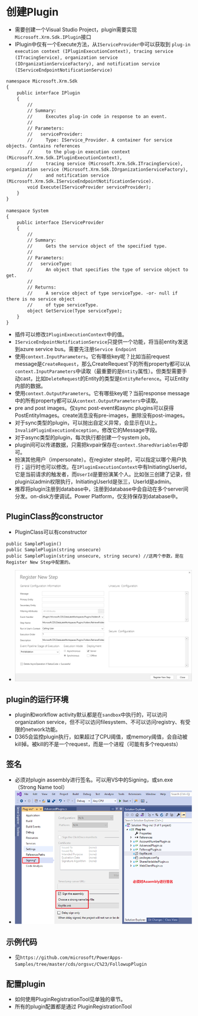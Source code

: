 # 创建Plugin
+ 需要创建一个Visual Studio Project，plugin需要实现`Microsoft.Xrm.Sdk.IPlugin`接口
+ IPlugin中仅有一个Execute方法，从`IServiceProvider`中可以获取到 `plug-in execution context (IPluginExecutionContext), tracing service (ITracingService), organization service (IOrganizationServiceFactory), and notification service (IServiceEndpointNotificationService)`
```
namespace Microsoft.Xrm.Sdk
{
    public interface IPlugin
    {
        //
        // Summary:
        //     Executes plug-in code in response to an event.
        //
        // Parameters:
        //   serviceProvider:
        //     Type: IService_Provider. A container for service objects. Contains references
        //     to the plug-in execution context (Microsoft.Xrm.Sdk.IPluginExecutionContext),
        //     tracing service (Microsoft.Xrm.Sdk.ITracingService), organization service (Microsoft.Xrm.Sdk.IOrganizationServiceFactory),
        //     and notification service (Microsoft.Xrm.Sdk.IServiceEndpointNotificationService).
        void Execute(IServiceProvider serviceProvider);
    }
}

namespace System
{
    public interface IServiceProvider
    {
        //
        // Summary:
        //     Gets the service object of the specified type.
        //
        // Parameters:
        //   serviceType:
        //     An object that specifies the type of service object to get.
        //
        // Returns:
        //     A service object of type serviceType. -or- null if there is no service object
        //     of type serviceType.
        object GetService(Type serviceType);
    }
}
```
+ 插件可以修改`IPluginExecutionContext`中的值。
+ `IServiceEndpointNotificationService`只提供一个功能，将当前entity发送到azure service bus。需要先注册`Service Endpoint`
+ 使用`context.InputParameters`。它有哪些key呢？比如当前request message是`CreateRequest`，那么CreateRequest下的所有property都可以从`context.InputParameters`中读取（最重要的是`Entity`属性）。但类型需要手动cast，比如`DeleteRequest`的Entity的类型是`EntityReference`。可以Entity内部的数据。
+ 使用`context.OutputParameters`。它有哪些key呢？当前response message中的所有property都可以从`context.OutputParameters`中读取。
+ pre and post images。仅sync post-event和async plugins可以获得PostEntityImages。create消息没有pre-images，删除没有post-images。
+ 对于sync类型的plugin，可以抛出自定义异常，会显示在UI上。`InvalidPluginExecutionException`，修改它的Message字段。
+ 对于async类型的plugin，每次执行都创建一个system job。
+ plugin间可以传递数据，只需把kvpair保存在`context.SharedVariables`中即可。
+ 扮演其他用户（impersonate）。在register step时，可以指定以哪个用户执行；运行时也可以修改。在`IPluginExecutionContext`中有InitiatingUserId，它是当前请求的触发者，而`UserId`是要扮演某个人。比如张三创建了记录，但plugin以admin权限执行，InitiatingUserId是张三，UserId是admin。
+ 推荐将plugin注册到database中，注册到database中会自动在多个server间分发。on-disk方便调试。Power Platform，仅支持保存到database中。

## PluginClass的constructor
+ PluginClass可以有constructor
```
public SamplePlugin()
public SamplePlugin(string unsecure)
public SamplePlugin(string unsecure, string secure) //这两个参数，是在Register New Step中配置的。
```
+ ![](../20下载和使用SDK/imgs/25-register-new-step.png)


## plugin的运行环境
+ plugin和workflow activity默认都是在`sandbox`中执行的，可以访问organization service，但不可以访问filesystem、不可以访问registry、有受限的network功能。
+ D365会监控plugin执行，如果超过了CPU阈值，或memory阈值，会自动被kill掉。被kill的不是一个request，而是一个进程（可能有多个requests）

## 签名
+ 必须对plugin assembly进行签名。可以用VS中的Signing，或sn.exe（Strong Name tool）
+ ![](imgs/00-signing.png)

## 示例代码
+ 见`https://github.com/microsoft/PowerApps-Samples/tree/master/cds/orgsvc/C%23/FollowupPlugin`


## 配置plugin
+ 如何使用PluginRegistrationTool见单独的章节。
+ 所有的plugin配置都是通过 PluginRegistrationTool